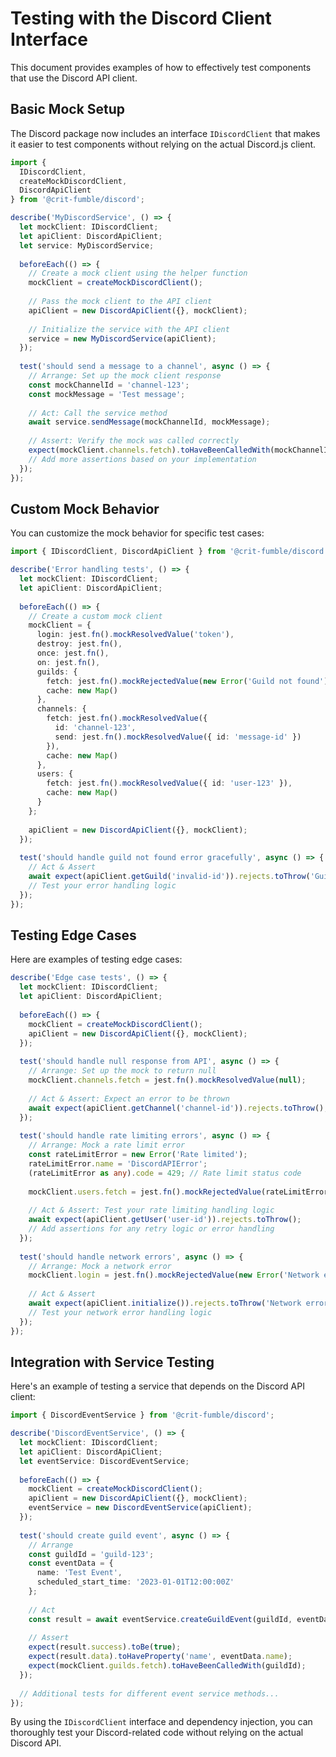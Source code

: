 # Testing with the Discord Client Interface

This document provides examples of how to effectively test components that use the Discord API client.

## Basic Mock Setup

The Discord package now includes an interface `IDiscordClient` that makes it easier to test components without relying on the actual Discord.js client.

```typescript
import { 
  IDiscordClient, 
  createMockDiscordClient,
  DiscordApiClient
} from '@crit-fumble/discord';

describe('MyDiscordService', () => {
  let mockClient: IDiscordClient;
  let apiClient: DiscordApiClient;
  let service: MyDiscordService;
  
  beforeEach(() => {
    // Create a mock client using the helper function
    mockClient = createMockDiscordClient();
    
    // Pass the mock client to the API client
    apiClient = new DiscordApiClient({}, mockClient);
    
    // Initialize the service with the API client
    service = new MyDiscordService(apiClient);
  });
  
  test('should send a message to a channel', async () => {
    // Arrange: Set up the mock client response
    const mockChannelId = 'channel-123';
    const mockMessage = 'Test message';
    
    // Act: Call the service method
    await service.sendMessage(mockChannelId, mockMessage);
    
    // Assert: Verify the mock was called correctly
    expect(mockClient.channels.fetch).toHaveBeenCalledWith(mockChannelId);
    // Add more assertions based on your implementation
  });
});
```

## Custom Mock Behavior

You can customize the mock behavior for specific test cases:

```typescript
import { IDiscordClient, DiscordApiClient } from '@crit-fumble/discord';

describe('Error handling tests', () => {
  let mockClient: IDiscordClient;
  let apiClient: DiscordApiClient;
  
  beforeEach(() => {
    // Create a custom mock client
    mockClient = {
      login: jest.fn().mockResolvedValue('token'),
      destroy: jest.fn(),
      once: jest.fn(),
      on: jest.fn(),
      guilds: {
        fetch: jest.fn().mockRejectedValue(new Error('Guild not found')), // Simulate error
        cache: new Map()
      },
      channels: {
        fetch: jest.fn().mockResolvedValue({
          id: 'channel-123',
          send: jest.fn().mockResolvedValue({ id: 'message-id' })
        }),
        cache: new Map()
      },
      users: {
        fetch: jest.fn().mockResolvedValue({ id: 'user-123' }),
        cache: new Map()
      }
    };
    
    apiClient = new DiscordApiClient({}, mockClient);
  });
  
  test('should handle guild not found error gracefully', async () => {
    // Act & Assert
    await expect(apiClient.getGuild('invalid-id')).rejects.toThrow('Guild not found');
    // Test your error handling logic
  });
});
```

## Testing Edge Cases

Here are examples of testing edge cases:

```typescript
describe('Edge case tests', () => {
  let mockClient: IDiscordClient;
  let apiClient: DiscordApiClient;
  
  beforeEach(() => {
    mockClient = createMockDiscordClient();
    apiClient = new DiscordApiClient({}, mockClient);
  });
  
  test('should handle null response from API', async () => {
    // Arrange: Set up the mock to return null
    mockClient.channels.fetch = jest.fn().mockResolvedValue(null);
    
    // Act & Assert: Expect an error to be thrown
    await expect(apiClient.getChannel('channel-id')).rejects.toThrow();
  });
  
  test('should handle rate limiting errors', async () => {
    // Arrange: Mock a rate limit error
    const rateLimitError = new Error('Rate limited');
    rateLimitError.name = 'DiscordAPIError';
    (rateLimitError as any).code = 429; // Rate limit status code
    
    mockClient.users.fetch = jest.fn().mockRejectedValue(rateLimitError);
    
    // Act & Assert: Test your rate limiting handling logic
    await expect(apiClient.getUser('user-id')).rejects.toThrow();
    // Add assertions for any retry logic or error handling
  });
  
  test('should handle network errors', async () => {
    // Arrange: Mock a network error
    mockClient.login = jest.fn().mockRejectedValue(new Error('Network error'));
    
    // Act & Assert
    await expect(apiClient.initialize()).rejects.toThrow('Network error');
    // Test your network error handling logic
  });
});
```

## Integration with Service Testing

Here's an example of testing a service that depends on the Discord API client:

```typescript
import { DiscordEventService } from '@crit-fumble/discord';

describe('DiscordEventService', () => {
  let mockClient: IDiscordClient;
  let apiClient: DiscordApiClient;
  let eventService: DiscordEventService;
  
  beforeEach(() => {
    mockClient = createMockDiscordClient();
    apiClient = new DiscordApiClient({}, mockClient);
    eventService = new DiscordEventService(apiClient);
  });
  
  test('should create guild event', async () => {
    // Arrange
    const guildId = 'guild-123';
    const eventData = {
      name: 'Test Event',
      scheduled_start_time: '2023-01-01T12:00:00Z'
    };
    
    // Act
    const result = await eventService.createGuildEvent(guildId, eventData);
    
    // Assert
    expect(result.success).toBe(true);
    expect(result.data).toHaveProperty('name', eventData.name);
    expect(mockClient.guilds.fetch).toHaveBeenCalledWith(guildId);
  });
  
  // Additional tests for different event service methods...
});
```

By using the `IDiscordClient` interface and dependency injection, you can thoroughly test your Discord-related code without relying on the actual Discord API.
